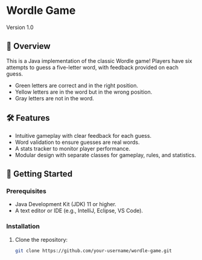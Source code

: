 # Wordle Game  

Version 1.0

## 📖 Overview  

This is a Java implementation of the classic Wordle game! Players have six attempts to guess a five-letter word, with feedback provided on each guess.  
- Green letters are correct and in the right position.  
- Yellow letters are in the word but in the wrong position.  
- Gray letters are not in the word.  

## 🛠️ Features  

- Intuitive gameplay with clear feedback for each guess.  
- Word validation to ensure guesses are real words.  
- A stats tracker to monitor player performance.  
- Modular design with separate classes for gameplay, rules, and statistics.  

## 🚀 Getting Started  

### Prerequisites  

- Java Development Kit (JDK) 11 or higher.  
- A text editor or IDE (e.g., IntelliJ, Eclipse, VS Code).  

### Installation  

1. Clone the repository:  
   ```bash
   git clone https://github.com/your-username/wordle-game.git
